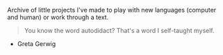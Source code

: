 Archive of little projects I've made to play with new languages (computer and human) or work through a text.

> You know the word autodidact? That's a word I self-taught myself.

- Greta Gerwig
